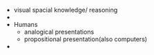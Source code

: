 - visual spacial knowledge/ reasoning
-
- Humans
	- analogical presentations
	- propositional presentation(also computers)
-